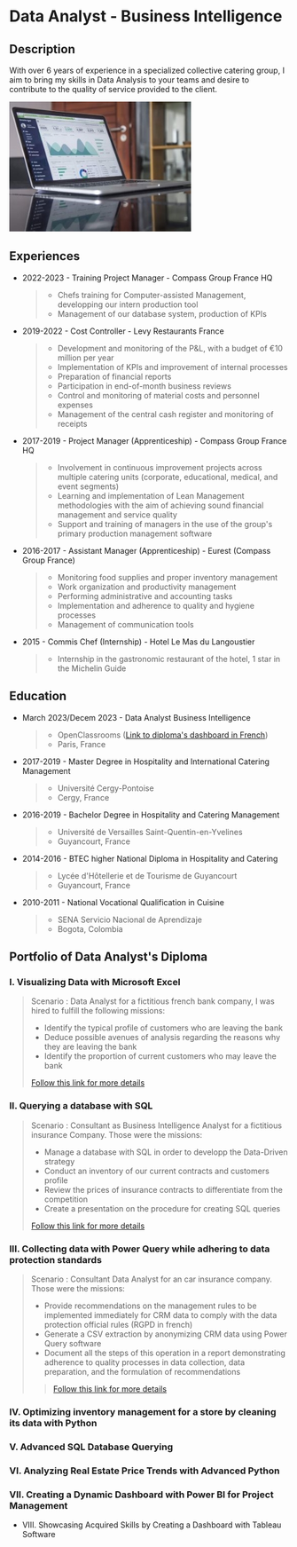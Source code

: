 # Data Analyst - Business Intelligence
## Description
With over 6 years of experience in a specialized collective catering group, I aim to bring my skills in Data Analysis to your teams and desire to contribute to the quality of service provided to the client.

![picture1](/assets/Data_picture_2.jpg)

## Experiences

* 2022-2023 - Training Project Manager - Compass Group France HQ
  > - Chefs training for Computer-assisted Management, developping our intern production tool
  > - Management of our database system, production of KPIs
* 2019-2022 - Cost Controller - Levy Restaurants France
  > - Development and monitoring of the P&L, with a budget of €10 million per year
  > - Implementation of KPIs and improvement of internal processes
  > - Preparation of financial reports
  > - Participation in end-of-month business reviews
  > - Control and monitoring of material costs and personnel expenses
  > - Management of the central cash register and monitoring of receipts
* 2017-2019 - Project Manager (Apprenticeship) - Compass Group France HQ
  > - Involvement in continuous improvement projects across multiple catering units (corporate, educational, medical, and event segments)
  > - Learning and implementation of Lean Management methodologies with the aim of achieving sound financial management and service quality
  > - Support and training of managers in the use of the group's primary production management software
* 2016-2017 - Assistant Manager (Apprenticeship) - Eurest (Compass Group France)
  > - Monitoring food supplies and proper inventory management
  > - Work organization and productivity management
  > - Performing administrative and accounting tasks
  > - Implementation and adherence to quality and hygiene processes
  > - Management of communication tools
* 2015 - Commis Chef (Internship) - Hotel Le Mas du Langoustier
  > - Internship in the gastronomic restaurant of the hotel, 1 star in the Michelin Guide

## Education

* March 2023/Decem 2023 - Data Analyst Business Intelligence
  > - OpenClassrooms ([Link to diploma's dashboard in French](https://public.tableau.com/app/profile/ivan.cordoba/viz/DataAnalyst-Tableaudeborddelaformation/Tableaudebord#1))
  > - Paris, France
  
* 2017-2019 - Master Degree in Hospitality and International Catering Management
  > - Université Cergy-Pontoise
  > - Cergy, France

* 2016-2019 - Bachelor Degree in Hospitality and Catering Management
  > - Université de Versailles Saint-Quentin-en-Yvelines
  > - Guyancourt, France

* 2014-2016 - BTEC higher National Diploma in Hospitality and Catering
  > - Lycée d'Hôtellerie et de Tourisme de Guyancourt
  > - Guyancourt, France

* 2010-2011 - National Vocational Qualification in Cuisine
  > - SENA Servicio Nacional de Aprendizaje
  > - Bogota, Colombia
    

## Portfolio of Data Analyst's Diploma

### I. Visualizing Data with Microsoft Excel
  > Scenario : Data Analyst for a fictitious french bank company, I was hired to fulfill the following missions:
  > - Identify the typical profile of customers who are leaving the bank
  > - Deduce possible avenues of analysis regarding the reasons why they are leaving the bank
  > - Identify the proportion of current customers who may leave the bank
  > 
  > [Follow this link for more details](https://ivancor93.github.io/Projects/Project_1_folder/Project_1)
  
### II. Querying a database with SQL
  >  Scenario : Consultant as Business Intelligence Analyst for a fictitious insurance Company. Those were the missions:
  >  - Manage a database with SQL in order to developp the Data-Driven strategy
  >  - Conduct an inventory of our current contracts and customers profile
  >  - Review the prices of insurance contracts to differentiate from the competition
  >  - Create a presentation on the procedure for creating SQL queries
  >    
  > [Follow this link for more details](https://ivancor93.github.io/Projects/Project_2_folder/Project_2)
 
### III. Collecting data with Power Query while adhering to data protection standards
  >  Scenario : Consultant Data Analyst for an car insurance company. Those were the missions:
  >  - Provide recommendations on the management rules to be implemented immediately for CRM data to comply with the data protection official rules (RGPD in french)
  >  - Generate a CSV extraction by anonymizing CRM data using Power Query software
  >  - Document all the steps of this operation in a report demonstrating adherence to quality processes in data collection, data preparation, and the formulation of recommendations
  >
  >   > [Follow this link for more details](https://ivancor93.github.io/Projects/Project_3_folder/Project_3)
 
### IV. Optimizing inventory management for a store by cleaning its data with Python
 
### V. Advanced SQL Database Querying

### VI. Analyzing Real Estate Price Trends with Advanced Python

### VII. Creating a Dynamic Dashboard with Power BI for Project Management

* VIII. Showcasing Acquired Skills by Creating a Dashboard with Tableau Software

